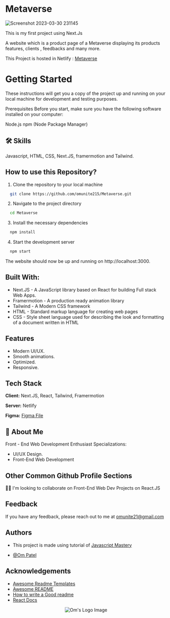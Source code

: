 
# Metaverse

![Screenshot 2023-03-30 231145](https://user-images.githubusercontent.com/78680563/228919998-cf9184f2-3bb1-4999-aa62-a6d75de9814c.png)

This is my first project using Next.Js

A website which is a product page of a Metaverse displaying its products features, clients , feedbacks and many more.

This Project is hosted in Netlify : [Metaverse](https://omsmetaverse.netlify.app/)

# Getting Started
These instructions will get you a copy of the project up and running on your local machine for development and testing purposes.

Prerequisites
Before you start, make sure you have the following software installed on your computer:

Node.js
npm (Node Package Manager)


## 🛠 Skills
Javascript, HTML, CSS, Next.JS, framermotion and Tailwind.


## How to use this Repository?

1. Clone the repository to your local machine

```bash
  git clone https://github.com/omunite215/Metaverse.git

```
2. Navigate to the project directory

```bash
  cd Metaverse
```
3. Install the necessary dependencies
```bash
  npm install
```

4. Start the development server
```bash
  npm start
```

The website should now be up and running on http://localhost:3000.

## Built With:

- Next.JS - A JavaScript library based on React for building Full stack Web Apps.
- Framermotion - A production ready animation library
- Tailwind - A Modern CSS framework
- HTML - Standard markup language for creating web pages
- CSS - Style sheet language used for describing the look and formatting of a document written in HTML

## Features

- Modern UI/UX.
- Smooth animations.
- Optimized.
- Responsive.


## Tech Stack

**Client:** Next.JS, React, Tailwind, Framermotion

**Server:** Netlify

**Figma:** [Figma File](https://www.figma.com/file/EyzNoOFak1Nb1bBx9ZKI7E/Modern-UI%2FUX-Framer-Motion?node-id=1-4&t=kIcviOUNQqhsJ1c5-0)




## 🚀 About Me
Front - End Web Development Enthusiast
Specializations:
- UI/UX Design.
- Front-End Web Development


## Other Common Github Profile Sections

👯‍♀️ I'm looking to collaborate on Front-End Web Dev Projects on React.JS




## Feedback

If you have any feedback, please reach out to me at omunite21@gmail.com


## Authors
- This project is made using tutorial of [Javascript Mastery](https://www.youtube.com/watch?v=ugCN_gynFYw&t=170s)

- [@Om Patel](https://github.com/omunite215)


## Acknowledgements

 - [Awesome Readme Templates](https://awesomeopensource.com/project/elangosundar/awesome-README-templates)
 - [Awesome README](https://github.com/matiassingers/awesome-readme)
 - [How to write a Good readme](https://bulldogjob.com/news/449-how-to-write-a-good-readme-for-your-github-project)
 - [React Docs](https://reactjs.org/)



<p align="center">
  <img src="https://github.com/omunite215/hoobank/assets/78680563/eed23408-14a8-4d04-82b6-6d982f1dcca7" alt="Om's Logo Image"/>
</p>
